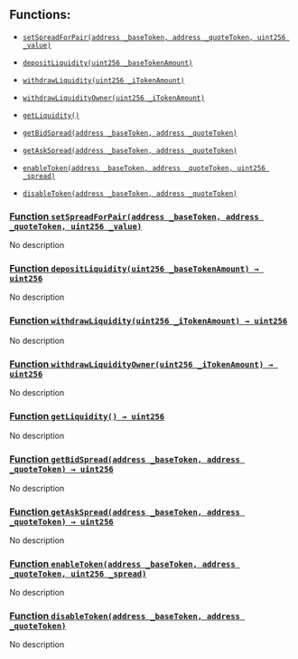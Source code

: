 ## Functions:

- [`setSpreadForPair(address _baseToken, address _quoteToken, uint256 _value)`](#MarginLiquidityPool-setSpreadForPair-address-address-uint256-)

- [`depositLiquidity(uint256 _baseTokenAmount)`](#MarginLiquidityPool-depositLiquidity-uint256-)

- [`withdrawLiquidity(uint256 _iTokenAmount)`](#MarginLiquidityPool-withdrawLiquidity-uint256-)

- [`withdrawLiquidityOwner(uint256 _iTokenAmount)`](#MarginLiquidityPool-withdrawLiquidityOwner-uint256-)

- [`getLiquidity()`](#MarginLiquidityPool-getLiquidity--)

- [`getBidSpread(address _baseToken, address _quoteToken)`](#MarginLiquidityPool-getBidSpread-address-address-)

- [`getAskSpread(address _baseToken, address _quoteToken)`](#MarginLiquidityPool-getAskSpread-address-address-)

- [`enableToken(address _baseToken, address _quoteToken, uint256 _spread)`](#MarginLiquidityPool-enableToken-address-address-uint256-)

- [`disableToken(address _baseToken, address _quoteToken)`](#MarginLiquidityPool-disableToken-address-address-)

### [Function `setSpreadForPair(address _baseToken, address _quoteToken, uint256 _value)`](#MarginLiquidityPool-setSpreadForPair-address-address-uint256-)

No description

### [Function `depositLiquidity(uint256 _baseTokenAmount) → uint256`](#MarginLiquidityPool-depositLiquidity-uint256-)

No description

### [Function `withdrawLiquidity(uint256 _iTokenAmount) → uint256`](#MarginLiquidityPool-withdrawLiquidity-uint256-)

No description

### [Function `withdrawLiquidityOwner(uint256 _iTokenAmount) → uint256`](#MarginLiquidityPool-withdrawLiquidityOwner-uint256-)

No description

### [Function `getLiquidity() → uint256`](#MarginLiquidityPool-getLiquidity--)

No description

### [Function `getBidSpread(address _baseToken, address _quoteToken) → uint256`](#MarginLiquidityPool-getBidSpread-address-address-)

No description

### [Function `getAskSpread(address _baseToken, address _quoteToken) → uint256`](#MarginLiquidityPool-getAskSpread-address-address-)

No description

### [Function `enableToken(address _baseToken, address _quoteToken, uint256 _spread)`](#MarginLiquidityPool-enableToken-address-address-uint256-)

No description

### [Function `disableToken(address _baseToken, address _quoteToken)`](#MarginLiquidityPool-disableToken-address-address-)

No description
